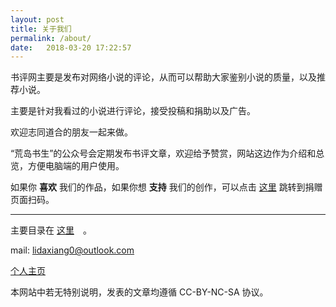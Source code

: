 ```yaml
---
layout: post
title: 关于我们
permalink: /about/
date:   2018-03-20 17:22:57
---
```


书评网主要是发布对网络小说的评论，从而可以帮助大家鉴别小说的质量，以及推荐小说。

主要是针对我看过的小说进行评论，接受投稿和捐助以及广告。

欢迎志同道合的朋友一起来做。

“荒岛书生”的公众号会定期发布书评文章，欢迎给予赞赏，网站这边作为介绍和总览，方便电脑端的用户使用。

如果你 **喜欢** 我们的作品，如果你想 **支持** 我们的创作，可以点击 [这里]({{site.url}}/contact/) 跳转到捐赠页面扫码。

<hr>

主要目录在 [这里]({{site.url}}/2018-03-20/novel-task)　。



mail:  lidaxiang0@outlook.com

[个人主页](http://www.lidaxiang.cn)

本网站中若无特别说明，发表的文章均遵循 CC-BY-NC-SA 协议。
